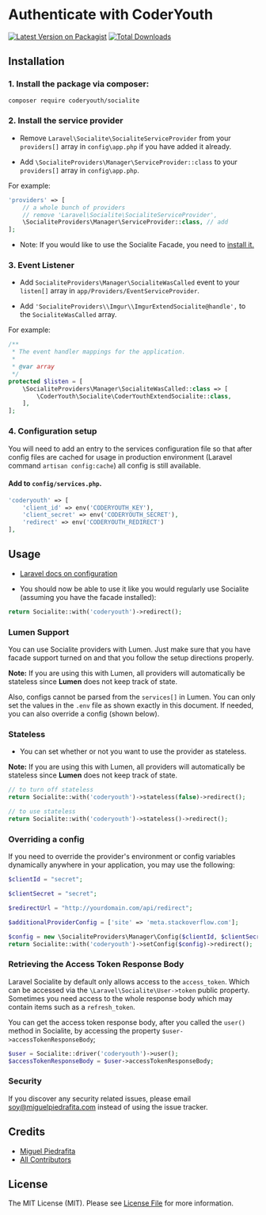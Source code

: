 # Authenticate with CoderYouth

[![Latest Version on Packagist](https://img.shields.io/packagist/v/coderyouth/socialite.svg?style=flat-square)](https://packagist.org/packages/coderyouth/socialite)
[![Total Downloads](https://img.shields.io/packagist/dt/coderyouth/socialite.svg?style=flat-square)](https://packagist.org/packages/coderyouth/socialite)

## Installation

### 1. Install the package via composer:

```bash
composer require coderyouth/socialite
```

### 2. Install the service provider

- Remove `Laravel\Socialite\SocialiteServiceProvider` from your `providers[]` array in `config\app.php` if you have added it already.

- Add `\SocialiteProviders\Manager\ServiceProvider::class` to your `providers[]` array in `config\app.php`.

For example:

``` php
'providers' => [
    // a whole bunch of providers
    // remove 'Laravel\Socialite\SocialiteServiceProvider',
    \SocialiteProviders\Manager\ServiceProvider::class, // add
];
```

* Note: If you would like to use the Socialite Facade, you need to [install it.](https://github.com/laravel/socialite)

### 3. Event Listener

* Add `SocialiteProviders\Manager\SocialiteWasCalled` event to your `listen[]` array  in `app/Providers/EventServiceProvider`.

* Add `'SocialiteProviders\\Imgur\\ImgurExtendSocialite@handle',` to the `SocialiteWasCalled` array.

For example:

```php
/**
 * The event handler mappings for the application.
 *
 * @var array
 */
protected $listen = [
    \SocialiteProviders\Manager\SocialiteWasCalled::class => [
        \CoderYouth\Socialite\CoderYouthExtendSocialite::class,
    ],
];
```

### 4. Configuration setup

You will need to add an entry to the services configuration file so that after config files are cached for usage in production environment (Laravel command `artisan config:cache`) all config is still available.

#### Add to `config/services.php`.

```php
'coderyouth' => [
    'client_id' => env('CODERYOUTH_KEY'),
    'client_secret' => env('CODERYOUTH_SECRET'),
    'redirect' => env('CODERYOUTH_REDIRECT')
],
```

## Usage

* [Laravel docs on configuration](http://laravel.com/docs/master/configuration)

* You should now be able to use it like you would regularly use Socialite (assuming you have the facade installed):

```php
return Socialite::with('coderyouth')->redirect();
```

### Lumen Support

You can use Socialite providers with Lumen.  Just make sure that you have facade support turned on and that you follow the setup directions properly.

**Note:** If you are using this with Lumen, all providers will automatically be stateless since **Lumen** does not keep track of state.

Also, configs cannot be parsed from the `services[]` in Lumen.  You can only set the values in the `.env` file as shown exactly in this document.  If needed, you can also override a config (shown below).

### Stateless

* You can set whether or not you want to use the provider as stateless.

**Note:** If you are using this with Lumen, all providers will automatically be stateless since **Lumen** does not keep track of state.

```php
// to turn off stateless
return Socialite::with('coderyouth')->stateless(false)->redirect();

// to use stateless
return Socialite::with('coderyouth')->stateless()->redirect();
```

### Overriding a config

If you need to override the provider's environment or config variables dynamically anywhere in your application, you may use the following:

```php
$clientId = "secret";

$clientSecret = "secret";

$redirectUrl = "http://yourdomain.com/api/redirect";

$additionalProviderConfig = ['site' => 'meta.stackoverflow.com'];

$config = new \SocialiteProviders\Manager\Config($clientId, $clientSecret, $redirectUrl, $additionalProviderConfig);
return Socialite::with('coderyouth')->setConfig($config)->redirect();
```

### Retrieving the Access Token Response Body

Laravel Socialite by default only allows access to the `access_token`.  Which can be accessed
via the `\Laravel\Socialite\User->token` public property.  Sometimes you need access to the whole response body which
may contain items such as a `refresh_token`.

You can get the access token response body, after you called the `user()` method in Socialite, by accessing the property `$user->accessTokenResponseBody`;

```php
$user = Socialite::driver('coderyouth')->user();
$accessTokenResponseBody = $user->accessTokenResponseBody;
```

### Security

If you discover any security related issues, please email soy@miguelpiedrafita.com instead of using the issue tracker.

## Credits

- [Miguel Piedrafita](https://github.com/m1guelpf)
- [All Contributors](../../contributors)

## License

The MIT License (MIT). Please see [License File](LICENSE.md) for more information.